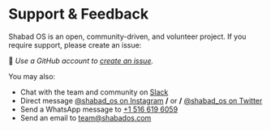 # Support & Feedback

Shabad OS is an open, community-driven, and volunteer project. If you require support, please create an issue:

:speech_balloon: *Use a GitHub account to [create an issue](https://help.github.com/en/github/managing-your-work-on-github/creating-an-issue).*

You may also:

* Chat with the team and community on [Slack](https://chat.shabados.com)
* Direct message [@shabad_os on Instagram](https://www.instagram.com/shabad_os/) **/** or **/** [@shabad_os on Twitter](https://www.twitter.com/shabad_os/)
* Send a WhatsApp message to [+1 516 619 6059](https://wa.me/15166196059)
* Send an email to [team@shabados.com](team@shabados.com)
